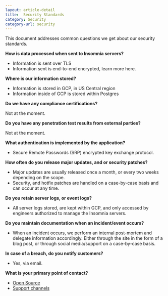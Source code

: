 ```yaml
---
layout: article-detail
title:  Security Standards
category: Security
category-url: security
---
```


This document addresses common questions we get about our security standards. 

**How is data processed when sent to Insomnia servers?**

* Information is sent over TLS
* Information sent is end-to-end encrypted, learn more here.

**Where is our information stored?**

* Information is stored in GCP, in US Central region
* Information inside of GCP is stored within Postgres

**Do we have any compliance certifications?**

Not at the moment.

**Do you have any penetration test results from external parties?**

Not at the moment.

**What authentication is implemented by the application?**

* Secure Remote Passwords (SRP) encrypted key exchange protocol.

**How often do you release major updates, and or security patches?**

* Major updates are usually released once a month, or every two weeks depending on the scope.
* Security, and hotfix patches are handled on a case-by-case basis and can occur at any time.

**Do you retain server logs, or event logs?**

* All server logs stored, are kept within GCP, and only accessed by engineers authorized to manage the Insomnia servers.

**Do you maintain documentation when an incident/event occurs?**

* When an incident occurs, we perform an internal post-mortem and delegate information accordingly. Either through the site in the form of a blog post, or through social media/support on a case-by-case basis.

**In case of a breach, do you notify customers?**

* Yes, via email.

**What is your primary point of contact?**

* [Open Source](https://github.com/kong/insomnia)
* [Support channels](https://insomnia.rest/support)
